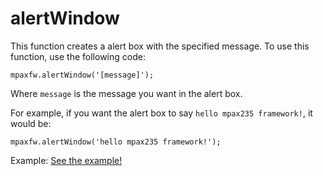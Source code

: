 # alertWindow
This function creates a alert box with the specified message. To use this function, use the following code:

`mpaxfw.alertWindow('[message]');`

Where `message` is the message you want in the alert box.

For example, if you want the alert box to say `hello mpax235 framework!`, it would be:

`mpaxfw.alertWindow('hello mpax235 framework!');`

Example: <a href="documentation/functions/examples/alertWindow/alertWindow.html">See the example!</a>